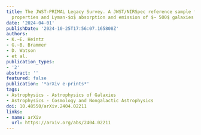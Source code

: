 ```yaml
---
title: The JWST-PRIMAL Legacy Survey. A JWST/NIRSpec reference sample for the physical
  properties and Lyman-$α$ absorption and emission of $∼ 500$ galaxies at $z=5.5-13.4$
date: '2024-04-01'
publishDate: '2024-10-25T17:56:07.165808Z'
authors:
- K.~E. Heintz
- G.~B. Brammer
- D. Watson
- et al.
publication_types:
- '2'
abstract: ''
featured: false
publication: '*arXiv e-prints*'
tags:
- Astrophysics - Astrophysics of Galaxies
- Astrophysics - Cosmology and Nongalactic Astrophysics
doi: 10.48550/arXiv.2404.02211
links:
- name: arXiv
  url: https://arxiv.org/abs/2404.02211
---
```

